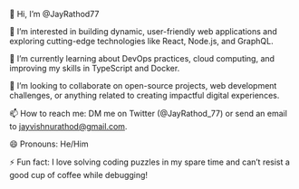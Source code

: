 👋 Hi, I’m @JayRathod77

👀 I’m interested in building dynamic, user-friendly web applications and exploring cutting-edge technologies like React, Node.js, and GraphQL.

🌱 I’m currently learning about DevOps practices, cloud computing, and improving my skills in TypeScript and Docker.

💞️ I’m looking to collaborate on open-source projects, web development challenges, or anything related to creating impactful digital experiences.

📫 How to reach me: DM me on Twitter (@JayRathod_77) or send an email to jayvishnurathod@gmail.com.

😄 Pronouns: He/Him

⚡ Fun fact: I love solving coding puzzles in my spare time and can’t resist a good cup of coffee while debugging!
<!---
JayRathod77/JayRathod77 is a ✨ special ✨ repository because its `README.md` (this file) appears on your GitHub profile.
You can click the Preview link to take a look at your changes.
--->
